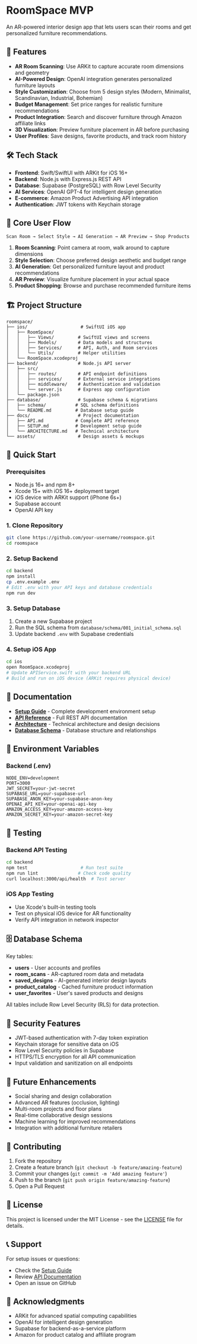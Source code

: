 # RoomSpace MVP

An AR-powered interior design app that lets users scan their rooms and get personalized furniture recommendations.

## 🚀 Features

- **AR Room Scanning**: Use ARKit to capture accurate room dimensions and geometry
- **AI-Powered Design**: OpenAI integration generates personalized furniture layouts
- **Style Customization**: Choose from 5 design styles (Modern, Minimalist, Scandinavian, Industrial, Bohemian)
- **Budget Management**: Set price ranges for realistic furniture recommendations
- **Product Integration**: Search and discover furniture through Amazon affiliate links
- **3D Visualization**: Preview furniture placement in AR before purchasing
- **User Profiles**: Save designs, favorite products, and track room history

## 🛠 Tech Stack

- **Frontend**: Swift/SwiftUI with ARKit for iOS 16+
- **Backend**: Node.js with Express.js REST API
- **Database**: Supabase (PostgreSQL) with Row Level Security
- **AI Services**: OpenAI GPT-4 for intelligent design generation
- **E-commerce**: Amazon Product Advertising API integration
- **Authentication**: JWT tokens with Keychain storage

## 📱 Core User Flow

```
Scan Room → Select Style → AI Generation → AR Preview → Shop Products
```

1. **Room Scanning**: Point camera at room, walk around to capture dimensions
2. **Style Selection**: Choose preferred design aesthetic and budget range  
3. **AI Generation**: Get personalized furniture layout and product recommendations
4. **AR Preview**: Visualize furniture placement in your actual space
5. **Product Shopping**: Browse and purchase recommended furniture items

## 🏗 Project Structure

```
roomspace/
├── ios/                    # SwiftUI iOS app
│   ├── RoomSpace/         
│   │   ├── Views/         # SwiftUI views and screens
│   │   ├── Models/        # Data models and structures
│   │   ├── Services/      # API, Auth, and Room services  
│   │   └── Utils/         # Helper utilities
│   └── RoomSpace.xcodeproj
├── backend/               # Node.js API server
│   ├── src/
│   │   ├── routes/        # API endpoint definitions
│   │   ├── services/      # External service integrations
│   │   ├── middleware/    # Authentication and validation
│   │   └── server.js      # Express app configuration
│   └── package.json
├── database/              # Supabase schema & migrations
│   ├── schema/           # SQL schema definitions
│   └── README.md         # Database setup guide
├── docs/                  # Project documentation
│   ├── API.md            # Complete API reference
│   ├── SETUP.md          # Development setup guide
│   └── ARCHITECTURE.md   # Technical architecture
└── assets/                # Design assets & mockups
```

## 🚦 Quick Start

### Prerequisites
- Node.js 16+ and npm 8+
- Xcode 15+ with iOS 16+ deployment target
- iOS device with ARKit support (iPhone 6s+)
- Supabase account
- OpenAI API key

### 1. Clone Repository
```bash
git clone https://github.com/your-username/roomspace.git
cd roomspace
```

### 2. Setup Backend
```bash
cd backend
npm install
cp .env.example .env
# Edit .env with your API keys and database credentials
npm run dev
```

### 3. Setup Database
1. Create a new Supabase project
2. Run the SQL schema from `database/schema/001_initial_schema.sql`
3. Update backend `.env` with Supabase credentials

### 4. Setup iOS App
```bash
cd ios
open RoomSpace.xcodeproj
# Update APIService.swift with your backend URL
# Build and run on iOS device (ARKit requires physical device)
```

## 📖 Documentation

- **[Setup Guide](docs/SETUP.md)** - Complete development environment setup
- **[API Reference](docs/API.md)** - Full REST API documentation
- **[Architecture](docs/ARCHITECTURE.md)** - Technical architecture and design decisions
- **[Database Schema](database/README.md)** - Database structure and relationships

## 🔑 Environment Variables

### Backend (.env)
```env
NODE_ENV=development
PORT=3000
JWT_SECRET=your-jwt-secret
SUPABASE_URL=your-supabase-url
SUPABASE_ANON_KEY=your-supabase-anon-key
OPENAI_API_KEY=your-openai-api-key
AMAZON_ACCESS_KEY=your-amazon-access-key
AMAZON_SECRET_KEY=your-amazon-secret-key
```

## 🧪 Testing

### Backend API Testing
```bash
cd backend
npm test                    # Run test suite
npm run lint               # Check code quality
curl localhost:3000/api/health  # Test server
```

### iOS App Testing
- Use Xcode's built-in testing tools
- Test on physical iOS device for AR functionality
- Verify API integration in network inspector

## 🗄 Database Schema

Key tables:
- **users** - User accounts and profiles
- **room_scans** - AR-captured room data and metadata
- **saved_designs** - AI-generated interior design layouts  
- **product_catalog** - Cached furniture product information
- **user_favorites** - User's saved products and designs

All tables include Row Level Security (RLS) for data protection.

## 🔐 Security Features

- JWT-based authentication with 7-day token expiration
- Keychain storage for sensitive data on iOS
- Row Level Security policies in Supabase
- HTTPS/TLS encryption for all API communication
- Input validation and sanitization on all endpoints

## 🌟 Future Enhancements

- Social sharing and design collaboration
- Advanced AR features (occlusion, lighting)
- Multi-room projects and floor plans  
- Real-time collaborative design sessions
- Machine learning for improved recommendations
- Integration with additional furniture retailers

## 🤝 Contributing

1. Fork the repository
2. Create a feature branch (`git checkout -b feature/amazing-feature`)
3. Commit your changes (`git commit -m 'Add amazing feature'`)
4. Push to the branch (`git push origin feature/amazing-feature`)
5. Open a Pull Request

## 📄 License

This project is licensed under the MIT License - see the [LICENSE](LICENSE) file for details.

## 📞 Support

For setup issues or questions:
- Check the [Setup Guide](docs/SETUP.md)
- Review [API Documentation](docs/API.md)
- Open an issue on GitHub

## 🙏 Acknowledgments

- ARKit for advanced spatial computing capabilities
- OpenAI for intelligent design generation
- Supabase for backend-as-a-service platform
- Amazon for product catalog and affiliate program